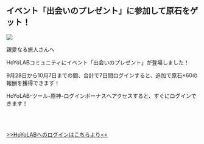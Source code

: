 ## イベント「出会いのプレゼント」に参加して原石をゲット！
<img src="https://sdk.hoyoverse.com/upload/ann/2025/09/19/ae954ff9d387e4d1ef2a779e70718736_5270811993859188216_transformed.jpg">
<p style="white-space: pre-wrap;">親愛なる旅人さんへ</p><p style="white-space: pre-wrap;">HoYoLABコミュニティにイベント「出会いのプレゼント」が登場しました！</p><p style="white-space: pre-wrap;">9月28日から10月7日までの間、合計で7日間ログインすると、追加で原石×60の報酬を獲得できます！</p><p style="white-space: pre-wrap;">HoYoLAB-ツール-原神-ログインボーナスへアクセスすると、すぐにログインできます！</p><p style="white-space: pre-wrap;">

[>>HoYoLABへのログインはこちらより<<](https://act.hoyolab.com/ys/event/signin-sea-v3/index.html?act_id=e202102251931481&hyl_auth_required=true&hyl_presentation_style=fullscreen&utm_campaign=update&utm_content=checkin&utm_id=2&utm_medium=notice&utm_source=ingame)
</p><p style="white-space: pre-wrap; min-height: 1.5em;"></p><p style="white-space: pre-wrap; min-height: 1.5em;"></p>
